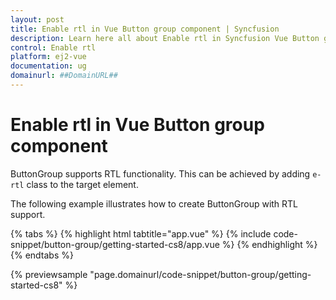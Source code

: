 ```yaml
---
layout: post
title: Enable rtl in Vue Button group component | Syncfusion
description: Learn here all about Enable rtl in Syncfusion Vue Button group component of Syncfusion Essential JS 2 and more.
control: Enable rtl 
platform: ej2-vue
documentation: ug
domainurl: ##DomainURL##
---
```


# Enable rtl in Vue Button group component

ButtonGroup supports RTL functionality. This can be achieved by adding `e-rtl` class to the target element.

The following example illustrates how to create ButtonGroup with RTL support.

{% tabs %}
{% highlight html tabtitle="app.vue" %}
{% include code-snippet/button-group/getting-started-cs8/app.vue %}
{% endhighlight %}
{% endtabs %}
        
{% previewsample "page.domainurl/code-snippet/button-group/getting-started-cs8" %}